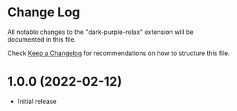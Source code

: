 # Change Log

All notable changes to the "dark-purple-relax" extension will be documented in this file.

Check [Keep a Changelog](http://keepachangelog.com/) for recommendations on how to structure this file.

# 1.0.0 (2022-02-12)

- Initial release
